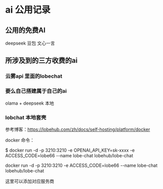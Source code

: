# ai  公用记录


## 公用的免费AI

deepseek  豆包 文心一言 


## 所涉及到的三方收费的ai


### 云雾api 里面的lobechat 

### 要么自己搭建属于自己的ai 

 olama + deepseek  本地 

### lobchat 本地套壳

参考博客：https://lobehub.com/zh/docs/self-hosting/platform/docker


docker 命令：

$ docker run -d -p 3210:3210  -e OPENAI_API_KEY=sk-xxxx  -e ACCESS_CODE=lobe66  --name lobe-chat  lobehub/lobe-chat


docker run -d -p 3210:3210    -e ACCESS_CODE=lobe66  --name lobe-chat  lobehub/lobe-chat

这里可以添加对应服务商
